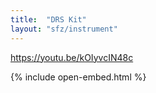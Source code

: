 ```yaml
---
title:  "DRS Kit"
layout: "sfz/instrument"
---
```


https://youtu.be/kOIyvcIN48c

{% include open-embed.html %}
